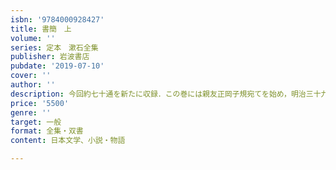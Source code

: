 ```yaml
---
isbn: '9784000928427'
title: 書簡　上
volume: ''
series: 定本　漱石全集
publisher: 岩波書店
pubdate: '2019-07-10'
cover: ''
author: ''
description: 今回約七十通を新たに収録．この巻には親友正岡子規宛てを始め，明治三十九年までの書簡を収める．
price: '5500'
genre: ''
target: 一般
format: 全集・双書
content: 日本文学、小説・物語

---
```

